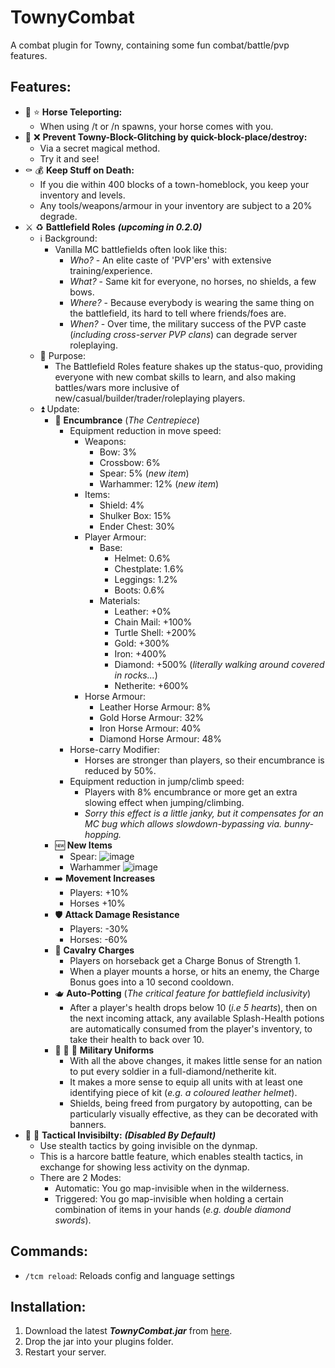 # TownyCombat
A combat plugin for Towny, containing some fun combat/battle/pvp features.

## Features:
- :horse: :star: **Horse Teleporting:**
  - When using /t or /n spawns, your horse comes with you.
- :snake: :x: **Prevent Towny-Block-Glitching by quick-block-place/destroy:**
  - Via a secret magical method.
  - Try it and see!
- :coffin: :moneybag: **Keep Stuff on Death:**
  - If you die within 400 blocks of a town-homeblock, you keep your inventory and levels.
  - Any tools/weapons/armour in your inventory are subject to a 20% degrade.
- :crossed_swords: :recycle: **Battlefield Roles** ***(upcoming in 0.2.0)***
  - :information_source: Background: 
    - Vanilla MC battlefields often look like this:
      - *Who?* - An elite caste of 'PVP'ers' with extensive training/experience.
      - *What?* - Same kit for everyone, no horses, no shields, a few bows. 
      - *Where?* - Because everybody is wearing the same thing on the battlefield, its hard to tell where friends/foes are.
      - *When?* - Over time, the military success of the PVP caste (*including cross-server PVP clans*) can degrade server roleplaying.
  - :dolphin: Purpose:
    - The Battlefield Roles feature shakes up the status-quo, providing everyone with new combat skills to learn, and also making battles/wars more inclusive of new/casual/builder/trader/roleplaying  players.
  - :arrow_double_up: Update:
    - :left_luggage: **Encumbrance** (*The Centrepiece*)
      - Equipment reduction in move speed:
        - Weapons:
          - Bow: 3%
          - Crossbow: 6%
          - Spear: 5% (*new item*)
          - Warhammer: 12% (*new item*)
        - Items:
          - Shield: 4%
          - Shulker Box: 15%
          - Ender Chest: 30%
        - Player Armour:
          - Base:
            - Helmet: 0.6%
            - Chestplate: 1.6%
            - Leggings: 1.2%
            - Boots: 0.6%
          - Materials:
            - Leather: +0%
            - Chain Mail: +100%
            - Turtle Shell: +200%
            - Gold: +300%
            - Iron: +400%
            - Diamond: +500% (*literally walking around covered in rocks...*)
            - Netherite: +600%
        - Horse Armour:
          - Leather Horse Armour: 8%
          - Gold Horse Armour: 32%
          - Iron Horse Armour: 40%
          - Diamond Horse Armour: 48%      
      - Horse-carry Modifier:
        - Horses are stronger than players, so their encumbrance is reduced by 50%.
      - Equipment reduction in jump/climb speed:
        - Players with 8% encumbrance or more get an extra slowing effect when jumping/climbing.
        - *Sorry this effect is a little janky, but it compensates for an MC bug which allows slowdown-bypassing via. bunny-hopping.*
    - :new: **New Items**
      - Spear:
        ![image](https://user-images.githubusercontent.com/50219223/162958194-a7ecd2ae-c880-49be-afb9-6838d21e2a4d.png)
      - Warhammer
        ![image](https://user-images.githubusercontent.com/50219223/162962278-0a172a1c-3f6f-4299-89bc-b92700c2b288.png)
    - :arrow_right: **Movement Increases**
      - Players: +10%
      - Horses +10%
    - :shield: **Attack Damage Resistance**
      - Players: -30%
      - Horses: -60%
    - :horse_racing: **Cavalry Charges**  
      - Players on horseback get a Charge Bonus of Strength 1.
      - When a player mounts a horse, or hits an enemy, the Charge Bonus goes into a 10 second cooldown.
    - :teapot: **Auto-Potting** (*The critical feature for battlefield inclusivity*)
      - After a player's health drops below 10 (*i.e 5 hearts*), then on the next incoming attack, any available Splash-Health potions are automatically consumed from the player's inventory, to take their health to back over 10.
    - :guard: :guard: :guard: **Military Uniforms**
      - With all the above changes, it makes little sense for an nation to put every soldier in a full-diamond/netherite kit.
      - It makes a more sense to equip all units with at least one identifying piece of kit (*e.g. a coloured leather helmet*).
      - Shields, being freed from purgatory by autopotting, can be particularly visually effective, as they can be decorated with banners. 
- :bust_in_silhouette: :footprints: **Tactical Invisibilty:** ***(Disabled By Default)***
  - Use stealth tactics by going invisible on the dynmap.
  - This is a harcore battle feature, which enables stealth tactics, in exchange for showing less activity on the dynmap.
  - There are 2 Modes:
    - Automatic: You go map-invisible when in the wilderness.
    - Triggered: You go map-invisible when holding a certain combination of items in your hands (*e.g. double diamond swords*).  
 
## Commands:
- ```/tcm reload```: Reloads config and language settings

## Installation:
1. Download the latest ***TownyCombat.jar*** from [here](https://github.com/TownyAdvanced/TownyCombat/releases).
2. Drop the jar into your plugins folder.
3. Restart your server.
